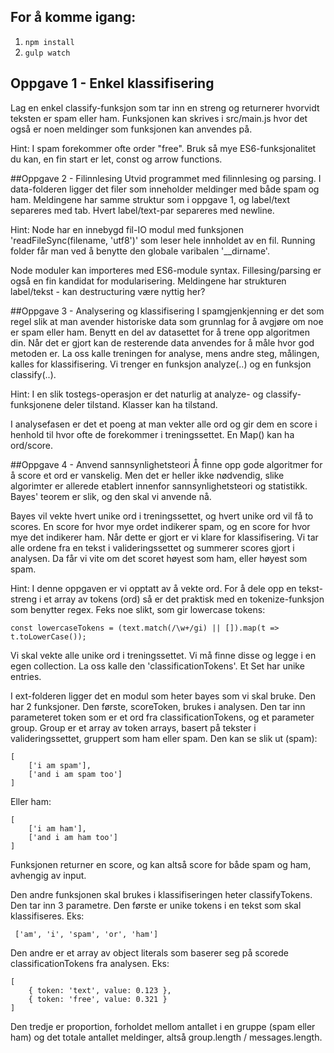 ## For å komme igang:
1. `npm install`
2. `gulp watch`

## Oppgave 1 - Enkel klassifisering
Lag en enkel classify-funksjon som tar inn en streng og returnerer hvorvidt
teksten er spam eller ham. Funksjonen kan skrives i src/main.js hvor det også er
noen meldinger som funksjonen kan anvendes på. 

Hint: 
I spam forekommer ofte order "free". Bruk så mye ES6-funksjonalitet du kan,
en fin start er let, const og arrow functions.

##Oppgave 2 - Filinnlesing
Utvid programmet med filinnlesing og parsing. I data-folderen ligger det filer som 
inneholder meldinger med både spam og ham. Meldingene har samme struktur som i 
oppgave 1, og label/text separeres med tab. Hvert label/text-par separeres med newline.

Hint: 
Node har en innebygd fil-IO modul med funksjonen 'readFileSync(filename, 'utf8')'
som leser hele innholdet av en fil. Running folder får man ved å benytte den
globale varibalen '__dirname'.

Node moduler kan importeres med ES6-module syntax. Fillesing/parsing er også en fin
kandidat for modularisering. Meldingene har strukturen label/tekst - kan destructuring
være nyttig her?

##Oppgave 3 - Analysering og klassifisering
I spamgjenkjenning er det som regel slik at man avender historiske data som grunnlag for å avgjøre om
noe er spam eller ham. Benytt en del av datasettet for å trene opp algoritmen din. Når det er gjort
kan de resterende data anvendes for å måle hvor god metoden er. La oss kalle treningen for analyse, mens
andre steg, målingen, kalles for klassifisering. Vi trenger en funksjon analyze(..) og en funksjon
classify(..).

Hint: 
I en slik tostegs-operasjon er det naturlig at analyze- og classify-funksjonene deler tilstand. Klasser kan
ha tilstand.

I analysefasen er det et poeng at man vekter alle ord og gir dem en score i henhold til hvor ofte de
forekommer i treningssettet. En Map() kan ha ord/score.

##Oppgave 4 - Anvend sannsynlighetsteori
Å finne opp gode algoritmer for å score et ord er vanskelig. Men det er heller ikke nødvendig, slike
algorimter er allerede etablert innenfor sannsynlighetsteori og statistikk. Bayes' teorem er slik, og den
skal vi anvende nå.

Bayes vil vekte hvert unike ord i treningssettet, og hvert unike ord vil få to scores. En score for hvor mye
ordet indikerer spam, og en score for hvor mye det indikerer ham. Når dette er gjort er vi klare for
klassifisering. Vi tar alle ordene fra en tekst i valideringssettet og summerer scores gjort i analysen.
Da får vi vite om det scoret høyest som ham, eller høyest som spam.

Hint:
I denne oppgaven er vi opptatt av å vekte ord. For å dele opp en tekst-streng i et array av tokens (ord)
så er det praktisk med en tokenize-funksjon som benytter regex. Feks noe slikt, som gir lowercase tokens:
```
const lowercaseTokens = (text.match(/\w+/gi) || []).map(t => t.toLowerCase());
```

Vi skal vekte alle unike ord i treningssettet. Vi må finne disse og legge i en egen collection. La oss kalle
den 'classificationTokens'. Et Set har unike entries.

I ext-folderen ligger det en modul som heter bayes som vi skal bruke. Den har 2 funksjoner. Den første,
scoreToken, brukes i analysen. Den tar inn parameteret token som er et ord fra classificationTokens, og et
parameter group. Group er et array av token arrays, basert på tekster i valideringssettet, gruppert som ham eller
spam. Den kan se slik ut (spam):
```
[
	['i am spam'],
	['and i am spam too']	
]
```
Eller ham:
```
[
	['i am ham'],
	['and i am ham too']	
]
```
Funksjonen returner en score, og kan altså score for både spam og ham, avhengig av input.

Den andre funksjonen skal brukes i klassifiseringen heter classifyTokens. Den tar inn 3 parametre. 
Den første er unike tokens i en tekst som skal klassifiseres.
Eks: 
```
 ['am', 'i', 'spam', 'or', 'ham']
```

Den andre er et array av object literals som baserer seg på scorede classificationTokens fra analysen. Eks:
```
[
	{ token: 'text', value: 0.123 },
	{ token: 'free', value: 0.321 }
]
```

Den tredje er proportion, forholdet mellom antallet i en gruppe (spam eller ham) og det totale antallet meldinger,
altså group.length / messages.length.